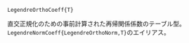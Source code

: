 ```
LegendreOrthoCoeff{T}
```

直交正規化のための事前計算された再帰関係係数のテーブル型。`LegendreNormCoeff{LegendreOrthoNorm,T}`のエイリアス。
